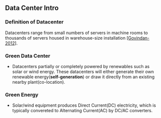 Data Center Intro
----


### Definition of Datacenter
Datacenters range from small numbers of servers in machine rooms to thousands of servers housed in warehouse-size installation [[Govindan-2012]](http://dl.acm.org/citation.cfm?id=2150985).


### Green Data Center
- Datacenters partially or completely powered by renewables such as solar or wind energy. These datacenters will either generate their own renewable energy(**self-generation**) or draw it directly from an existing nearby plant(co-location).

### Green Energy
- Solar/wind equipment produces Direct Current(DC) electricity, which is typically convereted to Alternating Current(AC) by DC/AC converters.
